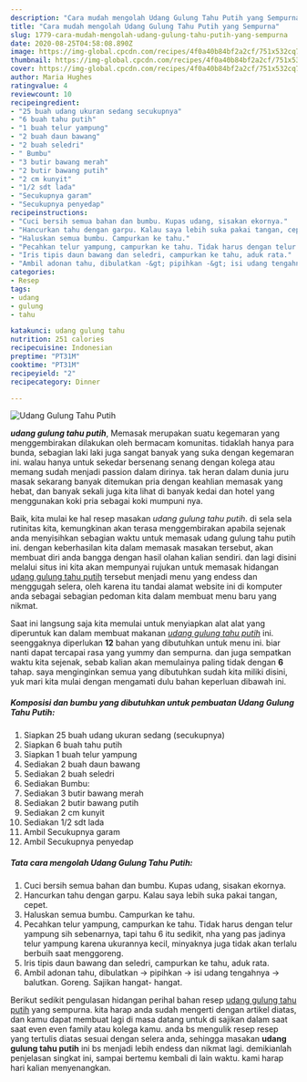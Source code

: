 ```yaml
---
description: "Cara mudah mengolah Udang Gulung Tahu Putih yang Sempurna"
title: "Cara mudah mengolah Udang Gulung Tahu Putih yang Sempurna"
slug: 1779-cara-mudah-mengolah-udang-gulung-tahu-putih-yang-sempurna
date: 2020-08-25T04:58:08.890Z
image: https://img-global.cpcdn.com/recipes/4f0a40b84bf2a2cf/751x532cq70/udang-gulung-tahu-putih-foto-resep-utama.jpg
thumbnail: https://img-global.cpcdn.com/recipes/4f0a40b84bf2a2cf/751x532cq70/udang-gulung-tahu-putih-foto-resep-utama.jpg
cover: https://img-global.cpcdn.com/recipes/4f0a40b84bf2a2cf/751x532cq70/udang-gulung-tahu-putih-foto-resep-utama.jpg
author: Maria Hughes
ratingvalue: 4
reviewcount: 10
recipeingredient:
- "25 buah udang ukuran sedang secukupnya"
- "6 buah tahu putih"
- "1 buah telur yampung"
- "2 buah daun bawang"
- "2 buah seledri"
- " Bumbu"
- "3 butir bawang merah"
- "2 butir bawang putih"
- "2 cm kunyit"
- "1/2 sdt lada"
- "Secukupnya garam"
- "Secukupnya penyedap"
recipeinstructions:
- "Cuci bersih semua bahan dan bumbu. Kupas udang, sisakan ekornya."
- "Hancurkan tahu dengan garpu. Kalau saya lebih suka pakai tangan, cepet."
- "Haluskan semua bumbu. Campurkan ke tahu."
- "Pecahkan telur yampung, campurkan ke tahu. Tidak harus dengan telur yampung sih sebenarnya, tapi tahu 6 itu sedikit, nha yang pas jadinya telur yampung karena ukurannya kecil, minyaknya juga tidak akan terlalu berbuih saat menggoreng."
- "Iris tipis daun bawang dan seledri, campurkan ke tahu, aduk rata."
- "Ambil adonan tahu, dibulatkan -&gt; pipihkan -&gt; isi udang tengahnya -&gt; balutkan. Goreng. Sajikan hangat- hangat."
categories:
- Resep
tags:
- udang
- gulung
- tahu

katakunci: udang gulung tahu 
nutrition: 251 calories
recipecuisine: Indonesian
preptime: "PT31M"
cooktime: "PT31M"
recipeyield: "2"
recipecategory: Dinner

---
```



![Udang Gulung Tahu Putih](https://img-global.cpcdn.com/recipes/4f0a40b84bf2a2cf/751x532cq70/udang-gulung-tahu-putih-foto-resep-utama.jpg)

<b><i>udang gulung tahu putih</i></b>, Memasak merupakan suatu kegemaran yang menggembirakan dilakukan oleh bermacam komunitas. tidaklah hanya para bunda, sebagian laki laki juga sangat banyak yang suka dengan kegemaran ini. walau hanya untuk sekedar bersenang senang dengan kolega atau memang sudah menjadi passion dalam dirinya. tak heran dalam dunia juru masak sekarang banyak ditemukan pria dengan keahlian memasak yang hebat, dan banyak sekali juga kita lihat di banyak kedai dan hotel yang menggunakan koki pria sebagai koki mumpuni nya.

Baik, kita mulai ke hal resep masakan <i>udang gulung tahu putih</i>. di sela sela rutinitas kita, kemungkinan akan terasa menggembirakan apabila sejenak anda menyisihkan sebagian waktu untuk memasak udang gulung tahu putih ini. dengan keberhasilan kita dalam memasak masakan tersebut, akan membuat diri anda bangga dengan hasil olahan kalian sendiri. dan lagi disini melalui situs ini kita akan mempunyai rujukan untuk memasak hidangan <u>udang gulung tahu putih</u> tersebut menjadi menu yang endess dan menggugah selera, oleh karena itu tandai alamat website ini di komputer anda sebagai sebagian pedoman kita dalam membuat menu baru yang nikmat.




Saat ini langsung saja kita memulai untuk menyiapkan alat alat yang diperuntuk kan dalam membuat makanan <u><i>udang gulung tahu putih</i></u> ini. seenggaknya diperlukan <b>12</b> bahan yang dibutuhkan untuk menu ini. biar nanti dapat tercapai rasa yang yummy dan sempurna. dan juga sempatkan waktu kita sejenak, sebab kalian akan memulainya paling tidak dengan <b>6</b> tahap. saya menginginkan semua yang dibutuhkan sudah kita miliki disini, yuk mari kita mulai dengan mengamati dulu bahan keperluan dibawah ini.

<!--inarticleads1-->

##### Komposisi dan bumbu yang dibutuhkan untuk pembuatan Udang Gulung Tahu Putih:

1. Siapkan 25 buah udang ukuran sedang (secukupnya)
1. Siapkan 6 buah tahu putih
1. Siapkan 1 buah telur yampung
1. Sediakan 2 buah daun bawang
1. Sediakan 2 buah seledri
1. Sediakan  Bumbu:
1. Sediakan 3 butir bawang merah
1. Sediakan 2 butir bawang putih
1. Sediakan 2 cm kunyit
1. Sediakan 1/2 sdt lada
1. Ambil Secukupnya garam
1. Ambil Secukupnya penyedap




<!--inarticleads2-->

##### Tata cara mengolah Udang Gulung Tahu Putih:

1. Cuci bersih semua bahan dan bumbu. Kupas udang, sisakan ekornya.
1. Hancurkan tahu dengan garpu. Kalau saya lebih suka pakai tangan, cepet.
1. Haluskan semua bumbu. Campurkan ke tahu.
1. Pecahkan telur yampung, campurkan ke tahu. Tidak harus dengan telur yampung sih sebenarnya, tapi tahu 6 itu sedikit, nha yang pas jadinya telur yampung karena ukurannya kecil, minyaknya juga tidak akan terlalu berbuih saat menggoreng.
1. Iris tipis daun bawang dan seledri, campurkan ke tahu, aduk rata.
1. Ambil adonan tahu, dibulatkan -&gt; pipihkan -&gt; isi udang tengahnya -&gt; balutkan. Goreng. Sajikan hangat- hangat.




Berikut sedikit pengulasan hidangan perihal bahan resep <u>udang gulung tahu putih</u> yang sempurna. kita harap anda sudah mengerti dengan artikel diatas, dan kamu dapat membuat lagi di masa datang untuk di sajikan dalam saat saat even even family atau kolega kamu. anda bs mengulik resep resep yang tertulis diatas sesuai dengan selera anda, sehingga masakan <b>udang gulung tahu putih</b> ini bs menjadi lebih endess dan nikmat lagi. demikianlah penjelasan singkat ini, sampai bertemu kembali di lain waktu. kami harap hari kalian menyenangkan.
